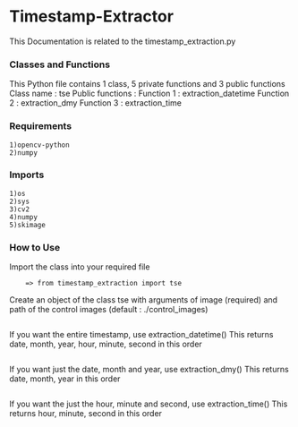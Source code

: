 # Timestamp-Extractor
This Documentation is related to the timestamp_extraction.py

### Classes and Functions
This Python file contains 1 class, 5 private functions and 3 public functions
Class name : tse
Public functions : 
    Function 1 : extraction_datetime
    Function 2 : extraction_dmy
    Function 3 : extraction_time

### Requirements 
    1)opencv-python
    2)numpy

### Imports 
    1)os
    2)sys
    3)cv2
    4)numpy
    5)skimage

### How to Use
Import the class into your required file
```
    => from timestamp_extraction import tse
```

Create an object of the class tse with arguments of image (required) and path of the control images (default : ./control_images)
```    => img1 = tse(image, path)
```

If you want the entire timestamp, use extraction_datetime()
This returns date, month, year, hour, minute, second in this order
```    => date, month, year, hour, minute, second = img1.extraction_datetime()
```

If you want just the date, month and year, use extraction_dmy()
This returns date, month, year in this order
```    => date, month, year = img1.extraction_datetime()
```

If you want the just the hour, minute and second, use extraction_time()
This returns hour, minute, second in this order
```    => hour, minute, second = img1.extraction_time()
```